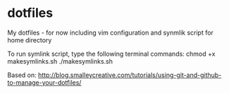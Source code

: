 # dotfiles

My dotfiles - for now including vim configuration and synmlik script for home directory

To run symlink script, type the following terminal commands:
chmod +x makesymlinks.sh
./makesymlinks.sh

Based on: http://blog.smalleycreative.com/tutorials/using-git-and-github-to-manage-your-dotfiles/
